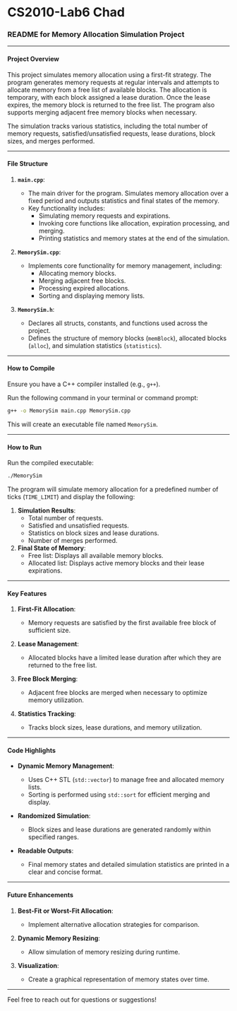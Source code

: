 # CS2010-Lab6 Chad
### README for Memory Allocation Simulation Project

---

#### **Project Overview**
This project simulates memory allocation using a first-fit strategy. The program generates memory requests at regular intervals and attempts to allocate memory from a free list of available blocks. The allocation is temporary, with each block assigned a lease duration. Once the lease expires, the memory block is returned to the free list. The program also supports merging adjacent free memory blocks when necessary.

The simulation tracks various statistics, including the total number of memory requests, satisfied/unsatisfied requests, lease durations, block sizes, and merges performed.

---

#### **File Structure**
1. **`main.cpp`**:  
   - The main driver for the program. Simulates memory allocation over a fixed period and outputs statistics and final states of the memory.
   - Key functionality includes:
     - Simulating memory requests and expirations.
     - Invoking core functions like allocation, expiration processing, and merging.
     - Printing statistics and memory states at the end of the simulation.

2. **`MemorySim.cpp`**:  
   - Implements core functionality for memory management, including:
     - Allocating memory blocks.
     - Merging adjacent free blocks.
     - Processing expired allocations.
     - Sorting and displaying memory lists.

3. **`MemorySim.h`**:  
   - Declares all structs, constants, and functions used across the project.
   - Defines the structure of memory blocks (`memBlock`), allocated blocks (`alloc`), and simulation statistics (`statistics`).

---

#### **How to Compile**
Ensure you have a C++ compiler installed (e.g., `g++`).

Run the following command in your terminal or command prompt:
```bash
g++ -o MemorySim main.cpp MemorySim.cpp
```

This will create an executable file named `MemorySim`.

---

#### **How to Run**
Run the compiled executable:
```bash
./MemorySim
```

The program will simulate memory allocation for a predefined number of ticks (`TIME_LIMIT`) and display the following:
1. **Simulation Results**:
   - Total number of requests.
   - Satisfied and unsatisfied requests.
   - Statistics on block sizes and lease durations.
   - Number of merges performed.
2. **Final State of Memory**:
   - Free list: Displays all available memory blocks.
   - Allocated list: Displays active memory blocks and their lease expirations.

---


#### **Key Features**
1. **First-Fit Allocation**:
   - Memory requests are satisfied by the first available free block of sufficient size.
   
2. **Lease Management**:
   - Allocated blocks have a limited lease duration after which they are returned to the free list.

3. **Free Block Merging**:
   - Adjacent free blocks are merged when necessary to optimize memory utilization.

4. **Statistics Tracking**:
   - Tracks block sizes, lease durations, and memory utilization.

---

#### **Code Highlights**
- **Dynamic Memory Management**:
   - Uses C++ STL (`std::vector`) to manage free and allocated memory lists.
   - Sorting is performed using `std::sort` for efficient merging and display.

- **Randomized Simulation**:
   - Block sizes and lease durations are generated randomly within specified ranges.

- **Readable Outputs**:
   - Final memory states and detailed simulation statistics are printed in a clear and concise format.

---

#### **Future Enhancements**
1. **Best-Fit or Worst-Fit Allocation**:
   - Implement alternative allocation strategies for comparison.
   
2. **Dynamic Memory Resizing**:
   - Allow simulation of memory resizing during runtime.

3. **Visualization**:
   - Create a graphical representation of memory states over time.

---

Feel free to reach out for questions or suggestions!

